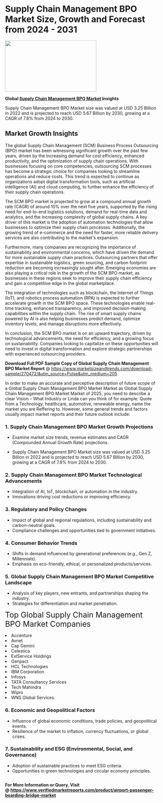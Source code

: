 <H1>Supply Chain Management BPO Market Size, Growth and Forecast from 2024 - 2031</H1><img class="aligncenter size-medium wp-image-584254" src="https://thirdeyenews.in/wp-content/uploads/2024/09/Global-Market-Research-300x168.jpeg" alt="" width="300" height="168" /><p><strong>Global&nbsp;<a href="https://www.marketsizeandtrends.com/download-sample/270472/&amp;utm_source=Pulse&amp;utm_medium=205">Supply Chain Management BPO Market</a> Insights</strong></p><p>Supply Chain Management BPO Market size was valued at USD 3.25 Billion in 2022 and is projected to reach USD 5.67 Billion by 2030, growing at a CAGR of 7.8% from 2024 to 2030.</p><p><h2>Market Growth Insights</h2> <p>The global Supply Chain Management (SCM) Business Process Outsourcing (BPO) market has been witnessing significant growth over the past few years, driven by the increasing demand for cost efficiency, enhanced productivity, and the optimization of supply chain operations. With businesses focusing on core competencies, outsourcing SCM processes has become a strategic choice for companies looking to streamline operations and reduce costs. This trend is expected to continue as organizations adopt digital transformation tools, such as artificial intelligence (AI) and cloud computing, to further enhance the efficiency of their supply chain operations.</p> <p></p> <p>The SCM BPO market is projected to grow at a compound annual growth rate (CAGR) of around 10% over the next five years, supported by the rising need for end-to-end logistics solutions, demand for real-time data and analytics, and the increasing complexity of global supply chains. A key driver of this market is the adoption of automation technologies that allow businesses to optimize their supply chain processes. Additionally, the growing trend of e-commerce and the need for faster, more reliable delivery services are also contributing to the market's expansion.</p> <p>Furthermore, many companies are recognizing the importance of sustainability and environmental concerns, which have driven the demand for more sustainable supply chain practices. Outsourcing partners that offer expertise in sustainable logistics, green sourcing, and carbon footprint reduction are becoming increasingly sought after. Emerging economies are also playing a critical role in the growth of the SCM BPO market, as businesses in these regions seek to improve their supply chain efficiency and gain a competitive edge in the global marketplace.</p> <p>The integration of technologies such as blockchain, the Internet of Things (IoT), and robotics process automation (RPA) is expected to further accelerate growth in the SCM BPO space. These technologies enable real-time tracking, enhanced transparency, and improved decision-making capabilities within the supply chain. The rise of smart supply chains powered by AI is also helping businesses predict demand, optimize inventory levels, and manage disruptions more effectively.</p> <p>In conclusion, the SCM BPO market is on an upward trajectory, driven by technological advancements, the need for efficiency, and a growing focus on sustainability. Companies looking to capitalize on these opportunities will need to invest in digital transformation and explore strategic partnerships with experienced outsourcing providers.</p> <p></p><p><span class=""><strong>Download Full PDF Sample Copy of Global Supply Chain Management BPO Market Report</strong> @ <a href="https://www.marketsizeandtrends.com/download-sample/270472/&amp;utm_source=Pulse&amp;utm_medium=205" target="_blank">https://www.marketsizeandtrends.com/download-sample/270472/&amp;utm_source=Pulse&amp;utm_medium=205</a></span></p><p>In order to make an accurate and perceptive description of future scope of a Global&nbsp;Supply Chain Management BPO Market Market as Global&nbsp;Supply Chain Management BPO Market Market of 2025, you need to describe a clear Vision &ndash; What Industry or Linda can you think of for example: Quote from a Technology, healthcare, automotive, renewable energy, name the market you are Reffering to. However, some general trends and factors usually impact market reports and their future outlook include:</p><h3>1.&nbsp;<strong>Supply Chain Management BPO Market Growth Projections</strong></h3><ul><li>Examine market size trends, revenue estimates and CAGR (Compounded Annual Growth Rate) projections.</li><li><p>Supply Chain Management BPO Market size was valued at USD 3.25 Billion in 2022 and is projected to reach USD 5.67 Billion by 2030, growing at a CAGR of 7.8% from 2024 to 2030.</p></li></ul><h3>2.&nbsp;<strong>Supply Chain Management BPO Market Technological Advancements</strong></h3><ul><li>Integration of AI, IoT, blockchain, or automation in the industry.</li><li>Innovations driving cost reductions or improving efficiency.</li></ul><h3>3.&nbsp;<strong>Regulatory and Policy Changes</strong></h3><ul><li>Impact of global and regional regulations, including sustainability and carbon-neutral goals.</li><li>Compliance challenges and opportunities tied to government initiatives.</li></ul><h3>4.&nbsp;<strong>Consumer Behavior Trends</strong></h3><ul><li>Shifts in demand influenced by generational preferences (e.g., Gen Z, Millennials).</li><li>Emphasis on eco-friendly, ethical, or personalized products/services.</li></ul><h3>5.&nbsp;<strong>Global Supply Chain Management BPO Market Competitive Landscape</strong></h3><ul><li>Analysis of key players, new entrants, and partnerships shaping the industry.</li><li>Strategies for differentiation and market penetration.</li></ul><p data-pm-slice="1 1 []"><span style="color: inherit; font-family: inherit; font-size: 25px;">Top Global Supply Chain Management BPO Market Companies</span></p><div class="" data-test-id=""><p><li>Accenture</li><li> Avnet</li><li> Cap Gemini</li><li> Celestica</li><li> ExlService Holdings</li><li> Genpact</li><li> HCL Technologies</li><li> IBM Corporation</li><li> Infosys</li><li> TATA Consultancy Services</li><li> Tech Mahindra</li><li> Wipro</li><li> WNS Global Services</li></p></div><h3>6.&nbsp;<strong>Economic and Geopolitical Factors</strong></h3><ul><li>Influence of global economic conditions, trade policies, and geopolitical events.</li><li>Resilience of the market to inflation, currency fluctuations, or global crises.</li></ul><h3>7.&nbsp;<strong>Sustainability and ESG (Environmental, Social, and Governance)</strong></h3><ul><li>Adoption of sustainable practices to meet ESG criteria.</li><li>Opportunities in green technologies and circular economy principles.</li></ul><h2><strong style="font-size: 14px;">For More Information or Query, Visit @&nbsp;</strong><a style="background-color: #ffffff; font-size: 14px;" href="https://www.marketsizeandtrends.com/report/supply-chain-management-bpo-market/" target="_blank">https://www.verifiedmarketreports.com/product/airport-passenger-boarding-bridge-market</a></h2>
